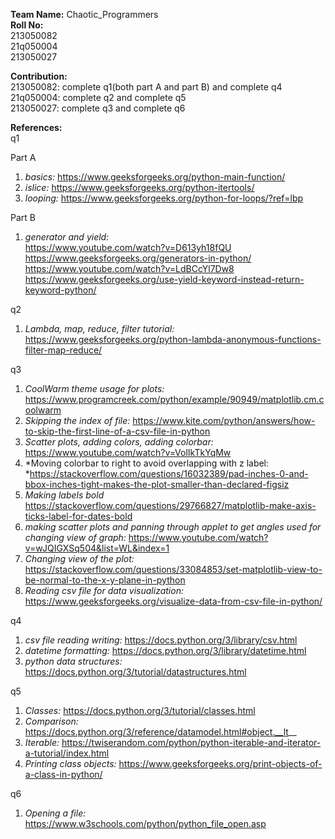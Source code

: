 **Team Name:** Chaotic_Programmers  
**Roll No:**  
213050082  
21q050004  
213050027  

**Contribution:**  
213050082: complete q1(both part A and part B) and complete q4  
21q050004: complete q2 and complete q5    
213050027: complete q3 and complete q6  

**References:**  
q1  

Part A  
1. *basics:*  https://www.geeksforgeeks.org/python-main-function/  
2. *islice:*  https://www.geeksforgeeks.org/python-itertools/  
3. *looping:* https://www.geeksforgeeks.org/python-for-loops/?ref=lbp  

Part B  
1. *generator and yield:*  
	https://www.youtube.com/watch?v=D613yh18fQU  
	https://www.geeksforgeeks.org/generators-in-python/  
	https://www.youtube.com/watch?v=LdBCcYl7Dw8  
	https://www.geeksforgeeks.org/use-yield-keyword-instead-return-keyword-python/  

q2  

1. *Lambda, map, reduce, filter tutorial:* https://www.geeksforgeeks.org/python-lambda-anonymous-functions-filter-map-reduce/  

q3  

1. *CoolWarm theme usage for plots:* https://www.programcreek.com/python/example/90949/matplotlib.cm.coolwarm  
2. *Skipping the index of file:* https://www.kite.com/python/answers/how-to-skip-the-first-line-of-a-csv-file-in-python  
3. *Scatter plots, adding colors, adding colorbar:* https://www.youtube.com/watch?v=VolIkTkYqMw  
4. *Moving colorbar to right to avoid overlapping with z label: *https://stackoverflow.com/questions/16032389/pad-inches-0-and-bbox-inches-tight-makes-the-plot-smaller-than-declared-figsiz  
5. *Making labels bold* https://stackoverflow.com/questions/29766827/matplotlib-make-axis-ticks-label-for-dates-bold  
6. *making scatter plots and panning through applet to get angles used for changing view of graph:* https://www.youtube.com/watch?v=wJQIGXSq504&list=WL&index=1  
7. *Changing view of the plot:* https://stackoverflow.com/questions/33084853/set-matplotlib-view-to-be-normal-to-the-x-y-plane-in-python  
8. *Reading csv file for data visualization:* https://www.geeksforgeeks.org/visualize-data-from-csv-file-in-python/  

q4  

1. *csv file reading writing:*  https://docs.python.org/3/library/csv.html  
2. *datetime formatting:*       https://docs.python.org/3/library/datetime.html  
3. *python data structures:*    https://docs.python.org/3/tutorial/datastructures.html  

q5  

1. *Classes:* https://docs.python.org/3/tutorial/classes.html  
2. *Comparison:* https://docs.python.org/3/reference/datamodel.html#object.__lt__  
3. *Iterable:* https://twiserandom.com/python/python-iterable-and-iterator-a-tutorial/index.html  
4. *Printing class objects:* https://www.geeksforgeeks.org/print-objects-of-a-class-in-python/  

q6  

1. *Opening a file:* https://www.w3schools.com/python/python_file_open.asp

